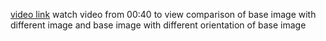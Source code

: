 [video link](https://youtu.be/XbyPCl3D8R0?feature=shared)
watch video from 00:40 to view comparison of base image with different image and base image with different orientation of base image
